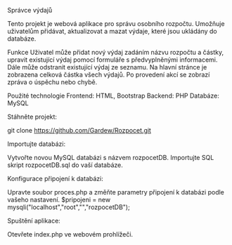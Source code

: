 Správce výdajů

Tento projekt je webová aplikace pro správu osobního rozpočtu. 
Umožňuje uživatelům přidávat, aktualizovat a mazat výdaje, které jsou ukládány do databáze.

Funkce
Uživatel může přidat nový výdaj zadáním názvu rozpočtu a částky, upravit existující výdaj pomocí formuláře s předvyplněnými informacemi.
Dále může odstranit existující výdaj ze seznamu. Na hlavní stránce je zobrazena celková částka všech výdajů.
Po provedení akcí se zobrazí zpráva o úspěchu nebo chybě.

Použité technologie
Frontend: HTML, Bootstrap
Backend: PHP
Databáze: MySQL


Stáhněte projekt:

git clone https://github.com/Gardew/Rozpocet.git

Importujte databázi:

Vytvořte novou MySQL databázi s názvem rozpocetDB.
Importujte SQL skript rozpocetDB.sql do vaší databáze.

Konfigurace připojení k databázi:

Upravte soubor proces.php a změňte parametry připojení k databázi podle vašeho nastavení.
$pripojeni = new mysqli("localhost","root","","rozpocetDB");

Spuštění aplikace:

Otevřete index.php ve webovém prohlížeči.
